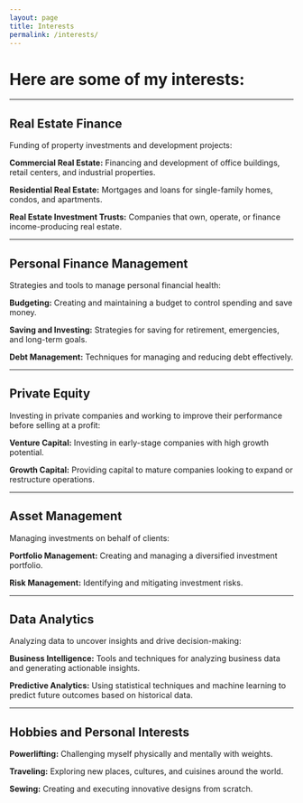 ```yaml
---
layout: page
title: Interests
permalink: /interests/
---
```


# Here are some of my interests:

---

## Real Estate Finance
<div class="interest-section">
  <div class="interest-text">
    <p>Funding of property investments and development projects:</p>
    <div class="interest-item">
      <div class="interest-line"></div>
      <p><strong>Commercial Real Estate:</strong> Financing and development of office buildings, retail centers, and industrial properties.</p>
    </div>
    <div class="interest-item">
      <div class="interest-line"></div>
      <p><strong>Residential Real Estate:</strong> Mortgages and loans for single-family homes, condos, and apartments.</p>
    </div>
    <div class="interest-item">
      <div class="interest-line"></div>
      <p><strong>Real Estate Investment Trusts:</strong> Companies that own, operate, or finance income-producing real estate.</p>
    </div>
  </div>
</div>

---

## Personal Finance Management
<div class="interest-section">
  <div class="interest-text">
    <p>Strategies and tools to manage personal financial health:</p>
    <div class="interest-item">
      <div class="interest-line"></div>
      <p><strong>Budgeting:</strong> Creating and maintaining a budget to control spending and save money.</p>
    </div>
    <div class="interest-item">
      <div class="interest-line"></div>
      <p><strong>Saving and Investing:</strong> Strategies for saving for retirement, emergencies, and long-term goals.</p>
    </div>
    <div class="interest-item">
      <div class="interest-line"></div>
      <p><strong>Debt Management:</strong> Techniques for managing and reducing debt effectively.</p>
    </div>
  </div>
</div>

---

## Private Equity
<div class="interest-section">
  <div class="interest-text">
    <p>Investing in private companies and working to improve their performance before selling at a profit:</p>
    <div class="interest-item">
      <div class="interest-line"></div>
      <p><strong>Venture Capital:</strong> Investing in early-stage companies with high growth potential.</p>
    </div>
    <div class="interest-item">
      <div class="interest-line"></div>
      <p><strong>Growth Capital:</strong> Providing capital to mature companies looking to expand or restructure operations.</p>
    </div>
  </div>
</div>

---

## Asset Management
<div class="interest-section">
  <div class="interest-text">
    <p>Managing investments on behalf of clients:</p>
    <div class="interest-item">
      <div class="interest-line"></div>
      <p><strong>Portfolio Management:</strong> Creating and managing a diversified investment portfolio.</p>
    </div>
    <div class="interest-item">
      <div class="interest-line"></div>
      <p><strong>Risk Management:</strong> Identifying and mitigating investment risks.</p>
    </div>
  </div>
</div>

---

## Data Analytics
<div class="interest-section">
  <div class="interest-text">
    <p>Analyzing data to uncover insights and drive decision-making:</p>
    <div class="interest-item">
      <div class="interest-line"></div>
      <p><strong>Business Intelligence:</strong> Tools and techniques for analyzing business data and generating actionable insights.</p>
    </div>
    <div class="interest-item">
      <div class="interest-line"></div>
      <p><strong>Predictive Analytics:</strong> Using statistical techniques and machine learning to predict future outcomes based on historical data.</p>
    </div>
  </div>
</div>

---

## Hobbies and Personal Interests
<div class="interest-section">
  <div class="interest-text">
    <div class="interest-item">
      <div class="interest-line"></div>
      <p><strong>Powerlifting:</strong> Challenging myself physically and mentally with weights.</p>
    </div>
    <div class="interest-item">
      <div class="interest-line"></div>
      <p><strong>Traveling:</strong> Exploring new places, cultures, and cuisines around the world.</p>
    </div>
    <div class="interest-item">
      <div class="interest-line"></div>
      <p><strong>Sewing:</strong> Creating and executing innovative designs from scratch.</p>
    </div>
  </div>
</div>
